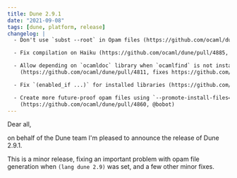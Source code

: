 ```yaml
---
title: Dune 2.9.1
date: "2021-09-08"
tags: [dune, platform, release]
changelog: |
  - Don't use `subst --root` in Opam files (https://github.com/ocaml/dune/pull/4806, @MisterDA)

  - Fix compilation on Haiku (https://github.com/ocaml/dune/pull/4885, @Sylvain78)

  - Allow depending on `ocamldoc` library when `ocamlfind` is not installed.
    (https://github.com/ocaml/dune/pull/4811, fixes https://github.com/ocaml/dune/issues/4809, @nojb)

  - Fix `(enabled_if ...)` for installed libraries (https://github.com/ocaml/dune/pull/4824, fixes https://github.com/ocaml/dune/issues/4821, @dra27)

  - Create more future-proof opam files using `--promote-install-files=false`
    (https://github.com/ocaml/dune/pull/4860, @bobot)
---
```


Dear all,

on behalf of the Dune team I'm pleased to announce the release of Dune 2.9.1.

This is a minor release, fixing an important problem with opam file generation when `(lang dune 2.9)` was set, and a few other minor fixes.
